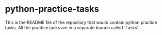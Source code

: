 # python-practice-tasks

This is the README file of the repository that would contain python practice tasks. 
All the practice tasks are in a separate branch called 'Tasks'.
